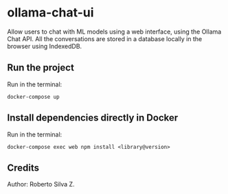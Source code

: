 # ollama-chat-ui

Allow users to chat with ML models using a web interface, using the Ollama Chat API.
All the conversations are stored in a database locally in the browser using IndexedDB.

## Run the project

Run in the terminal:

```
docker-compose up
```

## Install dependencies directly in Docker

Run in the terminal:

```
docker-compose exec web npm install <library@version>
```

## Credits

Author: Roberto Silva Z.
